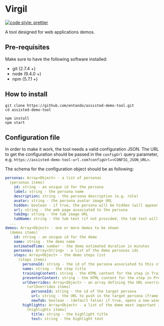 
# Virgil
[![code style: prettier](https://img.shields.io/badge/code_style-prettier-ff69b4.svg?style=flat-square)](https://github.com/prettier/prettier)

A tool designed for web applications demos.

## Pre-requisites
Make sure to have the following software installed:

- git (2.7.4 +)
- node (9.4.0 +)
- npm (5.7.1 +)

## How to install
```
git clone https://github.com/entando/assisted-demo-tool.git
cd assisted-demo-tool

npm install
npm start
```


## Configuration file

In order to make it work, the tool needs a valid configuration JSON.
The URL to get the configuration should be passed in the ```configUrl``` query parameter, e.g.
```https://assisted-demo-tool-url.com?configUrl=<CONFIG_JSON_URL>```.

The schema for the configuration object should be as following:

```yaml
personas: Array<Object> - a list of personas
  (personas items)
    id: string - an unique id for the persona
    label: string - the persona name
    description: string - the persona description (e.g. role)
    avatar: string - the persona avatar image URL
    hidden: boolean - if true, the persona will be hidden (will appear only in its steps)
    url: string - the web page associated to the persona
    tabImg: string - the tab image URL
    tabName: string - the tab text (if not provided, the tab text will be the persona label)
  ...
demos: Array<Object> - one or more demos to be shown
  (demos items)
    id: string - an unique id for the demo
    name: string - the demo name
    estimatedTime: number - the demo estimated duration in minutes
    personas: Array<String> - a list of the demo personas ids
    steps: Array<Object> - the demo steps list
      (steps items)
        personaId: string - the id of the persona associated to this step
        name: string - the step title
        trainingContent: string - the HTML content for the step in Training Mode View
        presenterContent: string - the HTML content for the step in Presenter Mode View
        urlOverrides: Array<Object> - an array defining the URL overrides for this step
          (urlOverrides items)
            personaId: string - the id of the target persona
            url: string - the URL to push in the target persona iframe
            newTab: boolean - (default false) if true, opens a new window when applying an override on the current visible persona
        highlights: Array<Object> - a list of the demo most important informations
          (highlights items)
            title: string - the highlight title
            text: string - the highlight text

```
